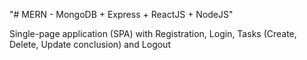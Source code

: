 "# MERN - MongoDB + Express + ReactJS + NodeJS" 

Single-page application (SPA) with Registration, Login, Tasks (Create, Delete, Update conclusion) and Logout
